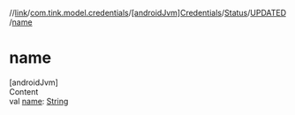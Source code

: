 //[link](../../../../index.md)/[com.tink.model.credentials](../../../index.md)/[[androidJvm]Credentials](../../index.md)/[Status](../index.md)/[UPDATED](index.md)/[name](name.md)



# name  
[androidJvm]  
Content  
val [name](name.md): [String](https://kotlinlang.org/api/latest/jvm/stdlib/kotlin/-string/index.html)  



